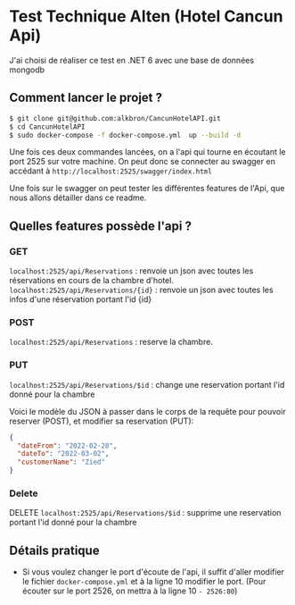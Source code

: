 # Test Technique Alten (Hotel Cancun Api)

J'ai choisi de réaliser ce test en .NET 6 avec une base de données mongodb

## Comment lancer le projet ? 

```sh
$ git clone git@github.com:alkbron/CancunHotelAPI.git
$ cd CancunHotelAPI
$ sudo docker-compose -f docker-compose.yml  up --build -d
```

Une fois ces deux commandes lancées, on a l'api qui tourne en écoutant le port 2525 sur votre machine.
On peut donc se connecter au swagger en accédant à ```http://localhost:2525/swagger/index.html```

Une fois sur le swagger on peut tester les différentes features de l'Api, que nous allons détailler dans ce readme.

## Quelles features possède l'api ? 


### GET 
`localhost:2525/api/Reservations` : renvoie un json avec toutes les réservations en cours de la chambre d'hotel.
`localhost:2525/api/Reservations/{id}` : renvoie un json avec toutes les infos d'une réservation portant l'id {id}

### POST  
`localhost:2525/api/Reservations` : reserve la chambre.
### PUT
`localhost:2525/api/Reservations/$id` : change une reservation portant l'id donné pour la chambre

Voici le modèle du JSON à passer dans le corps de la requête pour pouvoir reserver (POST), et modifier sa reservation (PUT): 
```json
{
  "dateFrom": "2022-02-28",
  "dateTo": "2022-03-02",
  "customerName": "Zied"
}
```

### Delete
DELETE `localhost:2525/api/Reservations/$id` : supprime une reservation portant l'id donné pour la chambre

## Détails pratique
- Si vous voulez changer le port d'écoute de l'api, il suffit d'aller modifier le fichier `docker-compose.yml` et à la ligne 10 modifier le port. (Pour écouter sur le port 2526, on mettra à la ligne 10 `- 2526:80`)
